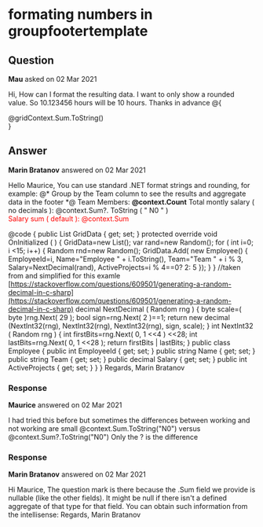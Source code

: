 # formating numbers in groupfootertemplate

## Question

**Mau** asked on 02 Mar 2021

Hi, How can I format the resulting data. I want to only show a rounded value. So 10.123456 hours will be 10 hours. Thanks in advance <GridColumn Field="Hours"> <GroupFooterTemplate Context="gridContext"> @{ <div>@gridContext.Sum.ToString()</div> } </GroupFooterTemplate> </GridColumn>

## Answer

**Marin Bratanov** answered on 02 Mar 2021

Hello Maurice, You can use standard .NET format strings and rounding, for example: @* Group by the Team column to see the results and aggregate data in the footer *@<TelerikGrid Data=@GridData Groupable="true" Pageable="true" Height="650px">
<GridAggregates>
<GridAggregate Field=@nameof(Employee.Team) Aggregate="@GridAggregateType.Count" />
<GridAggregate Field=@nameof(Employee.Salary) Aggregate="@GridAggregateType.Max" />
<GridAggregate Field=@nameof(Employee.Salary) Aggregate="@GridAggregateType.Sum" />
</GridAggregates>
<GridColumns>
<GridColumn Field=@nameof(Employee.Name) Groupable="false" />
<GridColumn Field=@nameof(Employee.Team) Title="Team">
<GroupFooterTemplate>
Team Members: <strong>@context.Count</strong>
</GroupFooterTemplate>
</GridColumn>
<GridColumn Field=@nameof(Employee.Salary) Title="Salary" Groupable="false">
<GroupFooterTemplate> Total montly salary ( no decimals ): @context.Sum?. ToString ( " N0 " ) <br />
<span style="color: red;"> Salary sum ( default ): @context.Sum</span>
</GroupFooterTemplate>
</GridColumn>
<GridColumn Field=@nameof(Employee.ActiveProjects) Title="Active Projects">
</GridColumn>
</GridColumns>
</TelerikGrid>

@code { public List<Employee> GridData { get; set; } protected override void OnInitialized ( ) {
GridData=new List<Employee>(); var rand=new Random(); for ( int i=0; i <15; i++)
{
Random rnd=new Random();
GridData.Add( new Employee()
{
EmployeeId=i,
Name="Employee " + i.ToString(),
Team="Team " + i % 3,
Salary=NextDecimal(rand),
ActiveProjects=i % 4==0? 2: 5 });
}
} //taken from and simplified for this examle [https://stackoverflow.com/questions/609501/generating-a-random-decimal-in-c-sharp](https://stackoverflow.com/questions/609501/generating-a-random-decimal-in-c-sharp) decimal NextDecimal ( Random rng ) { byte scale=( byte )rng.Next( 29 ); bool sign=rng.Next( 2 )==1; return new decimal (NextInt32(rng),
NextInt32(rng),
NextInt32(rng),
sign,
scale);
} int NextInt32 ( Random rng ) { int firstBits=rng.Next( 0, 1 <<4 ) <<28; int lastBits=rng.Next( 0, 1 <<28 ); return firstBits | lastBits;
} public class Employee { public int EmployeeId { get; set; } public string Name { get; set; } public string Team { get; set; } public decimal Salary { get; set; } public int ActiveProjects { get; set; }
}
} Regards, Marin Bratanov

### Response

**Maurice** answered on 02 Mar 2021

I had tried this before but sometimes the differences between working and not working are small @context.Sum.ToString("N0") versus @context.Sum?.ToString("N0") Only the ? is the difference

### Response

**Marin Bratanov** answered on 02 Mar 2021

Hi Maurice, The question mark is there because the .Sum field we provide is nullable (like the other fields). It might be null if there isn't a defined aggregate of that type for that field. You can obtain such information from the intellisense: Regards, Marin Bratanov
